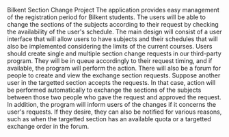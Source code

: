 Bilkent Section Change Project
The application provides easy management of the registration period for Bilkent students. The users will be able to change the sections of the subjects according to their request by checking the availability of the user's schedule. The main design will consist of a user interface that will allow users to have subjects and their schedules that will also be implemented considering the limits of the current courses. Users should create single and multiple section change requests in our third-party program. They will be in queue accordingly to their request timing, and if available, the program will perform the action. There will also be a forum for people to create and view the exchange section requests. Suppose another user in the targetted section accepts the requests. In that case, action will be performed automatically to exchange the sections of the subjects between those two people who gave the request and approved the request. In addition, the program will inform users of the changes if it concerns the user's requests. If they desire, they can also be notified for various reasons, such as when the targetted section has an available quota or a targetted exchange order in the forum.